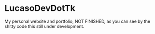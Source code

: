 # LucasoDevDotTk
 My personal website and portfolio, NOT FINISHED, as you can see by the shitty code this still under development.

